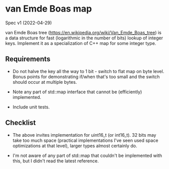 # van Emde Boas map

Spec v1 (2022-04-29)

van Emde Boas tree (https://en.wikipedia.org/wiki/Van_Emde_Boas_tree) is a data structure for fast (logarithmic in the number of bits) lookup of integer keys. Implement it as a specialization of C++ map for some integer type.

## Requirements

- Do not halve the key all the way to 1 bit - switch to flat map on byte level. Bonus points for demonstrating if/when that's too small and the switch should occur at multiple bytes.

- Note any part of std::map interface that cannot be (efficiently) implemented.

- Include unit tests.

## Checklist

- The above invites implementation for uint16_t (or int16_t). 32 bits may take too much space (practical implementations I've seen used space optimizations at that level), larger types almost certainly do.

- I'm not aware of any part of std::map that couldn't be implemented with this, but I didn't read the latest reference.
